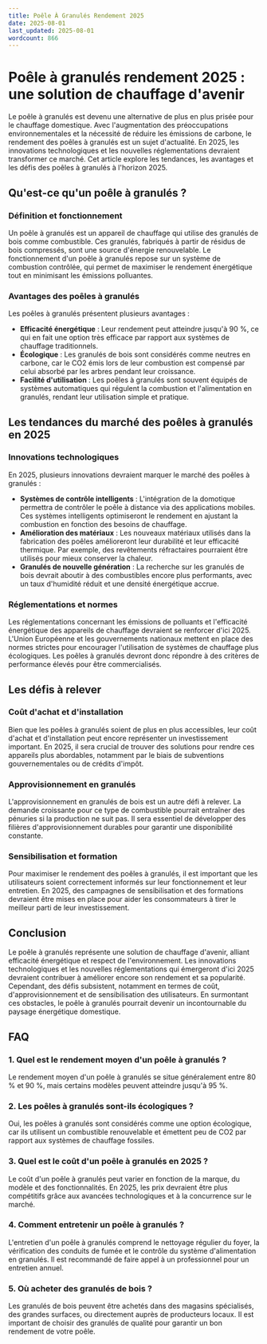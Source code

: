 ```yaml
---
title: Poêle À Granulés Rendement 2025
date: 2025-08-01
last_updated: 2025-08-01
wordcount: 866
---
```


# Poêle à granulés rendement 2025 : une solution de chauffage d'avenir

Le poêle à granulés est devenu une alternative de plus en plus prisée pour le chauffage domestique. Avec l'augmentation des préoccupations environnementales et la nécessité de réduire les émissions de carbone, le rendement des poêles à granulés est un sujet d'actualité. En 2025, les innovations technologiques et les nouvelles réglementations devraient transformer ce marché. Cet article explore les tendances, les avantages et les défis des poêles à granulés à l'horizon 2025.

## Qu'est-ce qu'un poêle à granulés ?

### Définition et fonctionnement

Un poêle à granulés est un appareil de chauffage qui utilise des granulés de bois comme combustible. Ces granulés, fabriqués à partir de résidus de bois compressés, sont une source d'énergie renouvelable. Le fonctionnement d'un poêle à granulés repose sur un système de combustion contrôlée, qui permet de maximiser le rendement énergétique tout en minimisant les émissions polluantes.

### Avantages des poêles à granulés

Les poêles à granulés présentent plusieurs avantages :

- **Efficacité énergétique** : Leur rendement peut atteindre jusqu'à 90 %, ce qui en fait une option très efficace par rapport aux systèmes de chauffage traditionnels.
- **Écologique** : Les granulés de bois sont considérés comme neutres en carbone, car le CO2 émis lors de leur combustion est compensé par celui absorbé par les arbres pendant leur croissance.
- **Facilité d'utilisation** : Les poêles à granulés sont souvent équipés de systèmes automatiques qui régulent la combustion et l'alimentation en granulés, rendant leur utilisation simple et pratique.

## Les tendances du marché des poêles à granulés en 2025

### Innovations technologiques

En 2025, plusieurs innovations devraient marquer le marché des poêles à granulés :

- **Systèmes de contrôle intelligents** : L'intégration de la domotique permettra de contrôler le poêle à distance via des applications mobiles. Ces systèmes intelligents optimiseront le rendement en ajustant la combustion en fonction des besoins de chauffage.
- **Amélioration des matériaux** : Les nouveaux matériaux utilisés dans la fabrication des poêles amélioreront leur durabilité et leur efficacité thermique. Par exemple, des revêtements réfractaires pourraient être utilisés pour mieux conserver la chaleur.
- **Granulés de nouvelle génération** : La recherche sur les granulés de bois devrait aboutir à des combustibles encore plus performants, avec un taux d'humidité réduit et une densité énergétique accrue.

### Réglementations et normes

Les réglementations concernant les émissions de polluants et l'efficacité énergétique des appareils de chauffage devraient se renforcer d'ici 2025. L'Union Européenne et les gouvernements nationaux mettent en place des normes strictes pour encourager l'utilisation de systèmes de chauffage plus écologiques. Les poêles à granulés devront donc répondre à des critères de performance élevés pour être commercialisés.

## Les défis à relever

### Coût d'achat et d'installation

Bien que les poêles à granulés soient de plus en plus accessibles, leur coût d'achat et d'installation peut encore représenter un investissement important. En 2025, il sera crucial de trouver des solutions pour rendre ces appareils plus abordables, notamment par le biais de subventions gouvernementales ou de crédits d'impôt.

### Approvisionnement en granulés

L'approvisionnement en granulés de bois est un autre défi à relever. La demande croissante pour ce type de combustible pourrait entraîner des pénuries si la production ne suit pas. Il sera essentiel de développer des filières d'approvisionnement durables pour garantir une disponibilité constante.

### Sensibilisation et formation

Pour maximiser le rendement des poêles à granulés, il est important que les utilisateurs soient correctement informés sur leur fonctionnement et leur entretien. En 2025, des campagnes de sensibilisation et des formations devraient être mises en place pour aider les consommateurs à tirer le meilleur parti de leur investissement.

## Conclusion

Le poêle à granulés représente une solution de chauffage d'avenir, alliant efficacité énergétique et respect de l'environnement. Les innovations technologiques et les nouvelles réglementations qui émergeront d'ici 2025 devraient contribuer à améliorer encore son rendement et sa popularité. Cependant, des défis subsistent, notamment en termes de coût, d'approvisionnement et de sensibilisation des utilisateurs. En surmontant ces obstacles, le poêle à granulés pourrait devenir un incontournable du paysage énergétique domestique.

## FAQ

### 1. Quel est le rendement moyen d'un poêle à granulés ?

Le rendement moyen d'un poêle à granulés se situe généralement entre 80 % et 90 %, mais certains modèles peuvent atteindre jusqu'à 95 %.

### 2. Les poêles à granulés sont-ils écologiques ?

Oui, les poêles à granulés sont considérés comme une option écologique, car ils utilisent un combustible renouvelable et émettent peu de CO2 par rapport aux systèmes de chauffage fossiles.

### 3. Quel est le coût d'un poêle à granulés en 2025 ?

Le coût d'un poêle à granulés peut varier en fonction de la marque, du modèle et des fonctionnalités. En 2025, les prix devraient être plus compétitifs grâce aux avancées technologiques et à la concurrence sur le marché.

### 4. Comment entretenir un poêle à granulés ?

L'entretien d'un poêle à granulés comprend le nettoyage régulier du foyer, la vérification des conduits de fumée et le contrôle du système d'alimentation en granulés. Il est recommandé de faire appel à un professionnel pour un entretien annuel.

### 5. Où acheter des granulés de bois ?

Les granulés de bois peuvent être achetés dans des magasins spécialisés, des grandes surfaces, ou directement auprès de producteurs locaux. Il est important de choisir des granulés de qualité pour garantir un bon rendement de votre poêle.
